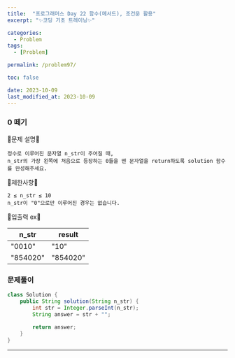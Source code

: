 ```yaml
---
title:  "프로그래머스 Day 22 함수(메서드), 조건문 활용"
excerpt: "✨코딩 기초 트레이닝✨"

categories:
  - Problem
tags:
  - [Problem]

permalink: /problem97/

toc: false

date: 2023-10-09
last_modified_at: 2023-10-09
---
```


### 0 떼기

💫문제 설명💫

```
정수로 이루어진 문자열 n_str이 주어질 때,
n_str의 가장 왼쪽에 처음으로 등장하는 0들을 뗀 문자열을 return하도록 solution 함수를 완성해주세요.
```

💫제한사항💫

```
2 ≤ n_str ≤ 10
n_str이 "0"으로만 이루어진 경우는 없습니다.
```

💫입출력 ex💫

|n_str|result|
|---|---|
|"0010"|"10"|
|"854020"|"854020"|

### 문제풀이

```java
class Solution {
    public String solution(String n_str) {
        int str = Integer.parseInt(n_str);
        String answer = str + "";
        
        return answer;
    }
}
```

<hr>
